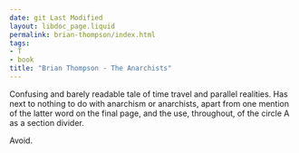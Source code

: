 ```yaml
---
date: git Last Modified
layout: libdoc_page.liquid
permalink: brian-thompson/index.html
tags:
- T
- book
title: "Brian Thompson - The Anarchists"
---
```


Confusing and barely readable tale of time travel and parallel realities. Has next to nothing to do with anarchism or anarchists, apart from one mention of the latter word on the final page, and the use, throughout, of the circle A as a section divider.

Avoid.